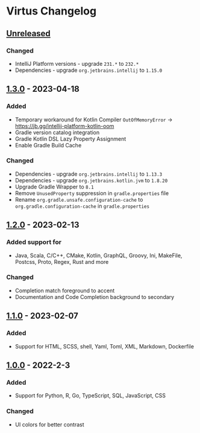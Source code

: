 <!-- Keep a Changelog guide -> https://keepachangelog.com -->

# Virtus Changelog

## [Unreleased]

### Changed

- IntelliJ Platform versions - upgrade `231.*` to `232.*`
- Dependencies - upgrade `org.jetbrains.intellij` to `1.15.0`

## [1.3.0] - 2023-04-18

### Added
- Temporary workaround for Kotlin Compiler `OutOfMemoryError` -> https://jb.gg/intellij-platform-kotlin-oom
- Gradle version catalog integration
- Gradle Kotlin DSL Lazy Property Assignment
- Enable Gradle Build Cache

### Changed
- Dependencies - upgrade `org.jetbrains.intellij` to `1.13.3`
- Dependencies - upgrade `org.jetbrains.kotlin.jvm` to `1.8.20`
- Upgrade Gradle Wrapper to `8.1`
- Remove `UnusedProperty` suppression in `gradle.properties` file
- Rename `org.gradle.unsafe.configuration-cache` to `org.gradle.configuration-cache` in `gradle.properties`

## [1.2.0] - 2023-02-13

### Added support for
- Java, Scala, C/C++, CMake, Kotlin, GraphQL, Groovy, Ini, MakeFile, Postcss, Proto, Regex, Rust and more

### Changed
- Completion match foreground to accent
- Documentation and Code Completion background to secondary

## [1.1.0] - 2023-02-07

### Added
- Support for HTML, SCSS, shell, Yaml, Toml, XML, Markdown, Dockerfile

## [1.0.0] - 2022-2-3

### Added
- Support for Python, R, Go, TypeScript, SQL, JavaScript, CSS

### Changed
- UI colors for better contrast

[Unreleased]: https://github.com/vineetver/Virtus/compare/v1.3.0...HEAD
[1.3.0]: https://github.com/vineetver/Virtus/compare/v1.2.0...v1.3.0
[1.2.0]: https://github.com/vineetver/Virtus/compare/v1.1.0...v1.2.0
[1.1.0]: https://github.com/vineetver/Virtus/compare/v1.0.0...v1.1.0
[1.0.0]: https://github.com/vineetver/Virtus/commits/v1.0.0
